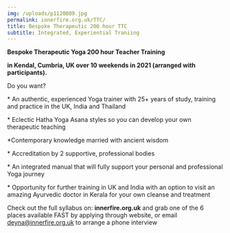 ```yaml
---
img: /uploads/p1120809.jpg
permalink: innerfire.org.uk/TTC/
title: Bespoke Therapeutic 200 hour TTC
subtitle: Integrated, Experiential Traniing
---
```

**Bespoke Therapeutic Yoga 200 hour Teacher Training**

**in Kendal, Cumbria, UK over 10 weekends in 2021 (arranged with participants).** 

Do you want?

\* An authentic, experienced Yoga trainer with 25+ years of study, training and practice in the UK, India and Thailand

\* Eclectic Hatha Yoga Asana styles so you can develop your own therapeutic teaching

\*Contemporary knowledge married with ancient wisdom

\* Accreditation by 2 supportive, professional bodies

\* An integrated manual that will fully support your personal and professional Yoga journey

\* Opportunity for further training in UK and India with an option to visit an amazing Ayurvedic doctor in Kerala for your own cleanse and treatment

Check out the full syllabus on: **innerfire.org.uk** and grab one of the 6 places available FAST by applying through website, or email [deyna@innerfire.org.uk](mailto:deyna@innerfire.org.uk) to arrange a phone interview